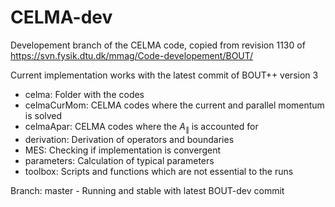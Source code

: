 # CELMA-dev

Developement branch of the CELMA code, copied from revision 1130 of
https://svn.fysik.dtu.dk/mmag/Code-developement/BOUT/

Current implementation works with the latest commit of BOUT++ version 3

* celma: Folder with the codes
* celmaCurMom: CELMA codes where the current and parallel momentum is solved
* celmaApar: CELMA codes where the $A_\|$ is accounted for
* derivation: Derivation of operators and boundaries
* MES: Checking if implementation is convergent
* parameters: Calculation of typical parameters
* toolbox: Scripts and functions which are not essential to the runs

Branch: master - Running and stable with latest BOUT-dev commit
